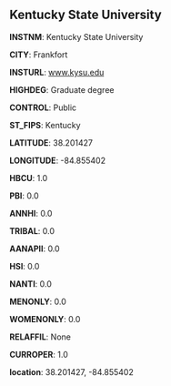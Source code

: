 
Kentucky State University
---
**INSTNM**: Kentucky State University

**CITY**: Frankfort

**INSTURL**: www.kysu.edu

**HIGHDEG**: Graduate degree

**CONTROL**: Public

**ST_FIPS**: Kentucky

**LATITUDE**: 38.201427

**LONGITUDE**: -84.855402

**HBCU**: 1.0

**PBI**: 0.0

**ANNHI**: 0.0

**TRIBAL**: 0.0

**AANAPII**: 0.0

**HSI**: 0.0

**NANTI**: 0.0

**MENONLY**: 0.0

**WOMENONLY**: 0.0

**RELAFFIL**: None

**CURROPER**: 1.0

**location**: 38.201427, -84.855402